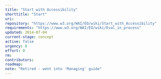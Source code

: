 ```yaml
---
title: "Start with Accessibility"
shorttitle: "Start"
uri: 
repository: "https://www.w3.org/WAI/EO/wiki/Start_with_Accessibility"
requirements: "https://www.w3.org/WAI/EO/wiki/Eval_in_process"
updated: 2014-07-04
current-stage: concept
active: false
urgency: 0
effort: 0
rm: 
contributors:
roadmap: 
note: "Retired - went into 'Managing' guide"
---
```

